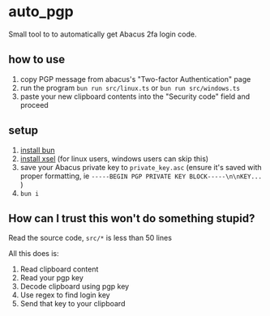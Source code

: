 # auto_pgp
Small tool to to automatically get Abacus 2fa login code.

## how to use
1. copy PGP message from abacus's "Two-factor Authentication" page
2. run the program `bun run src/linux.ts` or `bun run src/windows.ts`
3. paste your new clipboard contents into the "Security code" field and proceed

## setup
1. [install bun](https://bun.sh/)
2. [install xsel](https://github.com/kfish/xsel) (for linux users, windows users can skip this)
3. save your Abacus private key  to `private_key.asc` (ensure it's saved with proper formatting, ie `-----BEGIN PGP PRIVATE KEY BLOCK-----\n\nKEY...` )
4. `bun i`

## How can I trust this won't do something stupid?
Read the source code, `src/*` is less than 50 lines

All this does is:
1. Read clipboard content
2. Read your pgp key
3. Decode clipboard using pgp key
4. Use regex to find login key
5. Send that key to your clipboard
